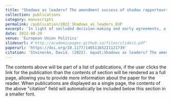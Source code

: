 ```yaml
---
title: "Shadows as leaders? The amendment success of shadow rapporteurs in the European Parliament"
collection: publications
category: manuscripts
permalink: /publication/2022_Shadows_as_leaders_EUP
excerpt: 'In light of secluded decision-making and early agreements, a binding mandate for the European Parliament’s negotiation team is essential to prevent agency loss in trilogue negotiations. In this article, I investigate the influence of the often-overlooked shadow rapporteurs on this mandate. Shadow rapporteurs are their party group’s representatives and act as checks on the rapporteur. Drawing on novel insights from network analysis, I expect shadow rapporteurs and their stance on EU integration to affect the success of amendments they are sponsoring. I draw on a novel dataset of 1524 committee amendments and employ three-level multinomial logistic regression to test these expectations. I find shadow rapporteurs to be influential policy leaders who successfully shape the committee report and, therefore, mitigate the risk of agency loss in potential trilogues. Shadow rapporteurs can successfully check the rapporteur and thereby influence the content of EU legislation.'
date: 2022-08-29
venue: 'European Union Politics'
slidesurl: #'http://academicpages.github.io/files/slides1.pdf'
paperurl: 'https://doi.org/10.1177/14651165221121739'
citation: 'Steinecke, David. (2022). &quot;Shadows as leaders? The amendment success of shadow rapporteurs in the European Parliament.&quot; <i>European Union Politics</i>. 23(4). p. 700 – 720.'
---
```


The contents above will be part of a list of publications, if the user clicks the link for the publication than the contents of section will be rendered as a full page, allowing you to provide more information about the paper for the reader. When publications are displayed as a single page, the contents of the above "citation" field will automatically be included below this section in a smaller font.